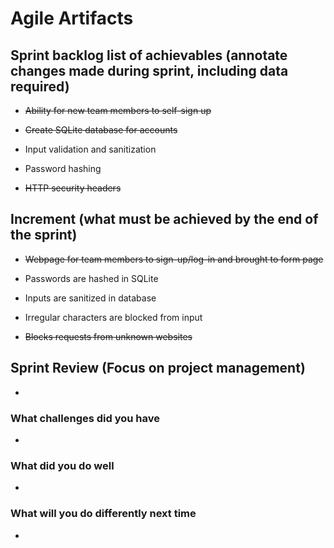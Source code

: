 # Agile Artifacts

## Sprint backlog list of achievables (annotate changes made during sprint, including data required)

- ~~Ability for new team members to self-sign up~~

- ~~Create SQLite database for accounts~~

- Input validation and sanitization

- Password hashing

- ~~HTTP security headers~~

## Increment (what must be achieved by the end of the sprint)

- ~~Webpage for team members to sign-up/log-in and brought to form page~~

- Passwords are hashed in SQLite

- Inputs are sanitized in database

- Irregular characters are blocked from input

- ~~Blocks requests from unknown websites~~

## Sprint Review (Focus on project management)

-

### What challenges did you have

-

### What did you do well

-

### What will you do differently next time

-
